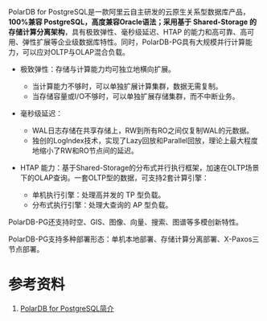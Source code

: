 PolarDB for PostgreSQL是一款阿里云自主研发的云原生关系型数据库产品，<b>100%兼容 PostgreSQL，高度兼容Oracle语法；采用基于 Shared-Storage 的存储计算分离架构</b>，具有极致弹性、毫秒级延迟、HTAP 的能力和高可靠、高可用、弹性扩展等企业级数据库特性。同时，PolarDB-PG具有大规模并行计算能力，可以应对OLTP与OLAP混合负载。
- 极致弹性：存储与计算能力均可独立地横向扩展。
    - 当计算能力不够时，可以单独扩展计算集群，数据无需复制。
    - 当存储容量或I/O不够时，可以单独扩展存储集群，而不中断业务。

- 毫秒级延迟：
    - WAL日志存储在共享存储上，RW到所有RO之间仅复制WAL的元数据。
    - 独创的LogIndex技术，实现了Lazy回放和Parallel回放，理论上最大程度地缩小了RW和RO节点间的延迟。
- HTAP 能力：基于Shared-Storage的分布式并行执行框架，加速在OLTP场景下的OLAP查询。一套OLTP型的数据，可支持2套计算引擎：
    - 单机执行引擎：处理高并发的 TP 型负载。
    - 分布式执行引擎：处理大查询的 AP 型负载。

PolarDB-PG还支持时空、GIS、图像、向量、搜索、图谱等多模创新特性。

PolarDB-PG支持多种部署形态：单机本地部署、存储计算分离部署、X-Paxos三节点部署。


# 参考资料
1. [PolarDB for PostgreSQL简介](https://docs.polardbpg.com/1653230754878/Introduction.html)